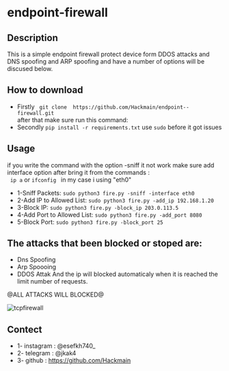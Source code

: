 # endpoint-firewall
## Description
This is a simple endpoint firewall protect device form DDOS attacks and DNS spoofing and ARP spoofing and have a number of options will be discused below.<be>

## How to download
* Firstly ``` git clone  https://github.com/Hackmain/endpoint--firewall.git```<br>
after that make sure run this command:<br>
* Secondly ```pip install -r requirements.txt``` use ``` sudo ```  before it got issues

## Usage
if you write the command with the option -sniff it not work make sure add interface option 
after bring it from the commands : <br>
``` ip a``` or ```ifconfig ``` in my case i using "eth0"
* 1-Sniff Packets:
  ```sudo python3 fire.py -sniff -interface eth0```
* 2-Add IP to Allowed List:
  ```sudo python3 fire.py -add_ip 192.168.1.20```
* 3-Block IP:
  ```sudo python3 fire.py -block_ip 203.0.113.5```
* 4-Add Port to Allowed List:
  ```sudo python3 fire.py -add_port 8080```
* 5-Block Port:
  ```sudo python3 fire.py -block_port 25```

## The attacks that been blocked or stoped are:
* Dns Spoofing
* Arp Spoooing
* DDOS Attak And the ip will blocked automaticaly when it is reached the limit number of requests.

@ALL ATTACKS WILL BLOCKED@

![tcpfirewall](https://github.com/user-attachments/assets/fd5c2591-c269-446a-880d-0db163c01502)

## Contect
* 1- instagram : @esefkh740_
* 2- telegram : @jkak4
* 3- github : https://github.com/Hackmain
